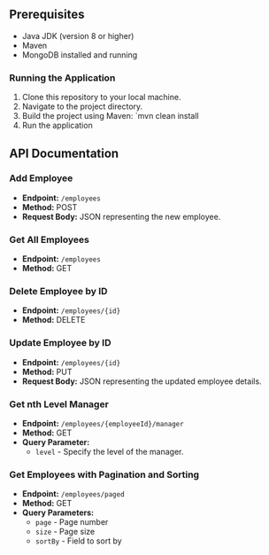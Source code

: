 ## Prerequisites
- Java JDK (version 8 or higher)
- Maven
- MongoDB installed and running

### Running the Application
1. Clone this repository to your local machine.
2. Navigate to the project directory.
3. Build the project using Maven: `mvn clean install
4. Run the application

## API Documentation

### Add Employee
- **Endpoint:** `/employees`
- **Method:** POST
- **Request Body:** JSON representing the new employee.

### Get All Employees
- **Endpoint:** `/employees`
- **Method:** GET

### Delete Employee by ID
- **Endpoint:** `/employees/{id}`
- **Method:** DELETE

### Update Employee by ID
- **Endpoint:** `/employees/{id}`
- **Method:** PUT
- **Request Body:** JSON representing the updated employee details.

### Get nth Level Manager
- **Endpoint:** `/employees/{employeeId}/manager`
- **Method:** GET
- **Query Parameter:**
  - `level` - Specify the level of the manager.

### Get Employees with Pagination and Sorting
- **Endpoint:** `/employees/paged`
- **Method:** GET
- **Query Parameters:**
  - `page` - Page number
  - `size` - Page size
  - `sortBy` - Field to sort by
